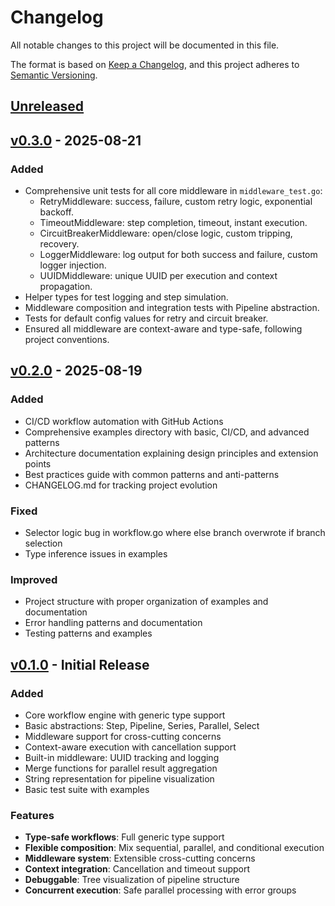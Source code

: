 # Changelog

All notable changes to this project will be documented in this file.

The format is based on [Keep a Changelog](https://keepachangelog.com/en/1.0.0/),
and this project adheres to [Semantic Versioning](https://semver.org/spec/v2.0.0.html).

## [Unreleased]

## [v0.3.0] - 2025-08-21

### Added
- Comprehensive unit tests for all core middleware in `middleware_test.go`:
  - RetryMiddleware: success, failure, custom retry logic, exponential backoff.
  - TimeoutMiddleware: step completion, timeout, instant execution.
  - CircuitBreakerMiddleware: open/close logic, custom tripping, recovery.
  - LoggerMiddleware: log output for both success and failure, custom logger injection.
  - UUIDMiddleware: unique UUID per execution and context propagation.
- Helper types for test logging and step simulation.
- Middleware composition and integration tests with Pipeline abstraction.
- Tests for default config values for retry and circuit breaker.
- Ensured all middleware are context-aware and type-safe, following project conventions.

## [v0.2.0] - 2025-08-19

### Added
- CI/CD workflow automation with GitHub Actions
- Comprehensive examples directory with basic, CI/CD, and advanced patterns
- Architecture documentation explaining design principles and extension points
- Best practices guide with common patterns and anti-patterns
- CHANGELOG.md for tracking project evolution

### Fixed
- Selector logic bug in workflow.go where else branch overwrote if branch selection
- Type inference issues in examples

### Improved
- Project structure with proper organization of examples and documentation
- Error handling patterns and documentation
- Testing patterns and examples

## [v0.1.0] - Initial Release

### Added
- Core workflow engine with generic type support
- Basic abstractions: Step, Pipeline, Series, Parallel, Select
- Middleware support for cross-cutting concerns
- Context-aware execution with cancellation support
- Built-in middleware: UUID tracking and logging
- Merge functions for parallel result aggregation
- String representation for pipeline visualization
- Basic test suite with examples

### Features
- **Type-safe workflows**: Full generic type support
- **Flexible composition**: Mix sequential, parallel, and conditional execution
- **Middleware system**: Extensible cross-cutting concerns
- **Context integration**: Cancellation and timeout support
- **Debuggable**: Tree visualization of pipeline structure
- **Concurrent execution**: Safe parallel processing with error groups

[Unreleased]: https://github.com/veggiemonk/workflow/compare/v0.3.0...HEAD
[v0.3.0]: https://github.com/veggiemonk/workflow/compare/v0.2.0...v0.3.0
[v0.2.0]: https://github.com/veggiemonk/workflow/compare/v0.1.0...v0.2.0
[v0.1.0]: https://github.com/veggiemonk/workflow/releases/tag/v0.1.0
